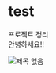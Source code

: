 # test
프로젝트 정리 \
안녕하세요!!

![제목 없음](https://user-images.githubusercontent.com/118763659/203131032-81966249-6a35-4548-9073-71a55cb937a3.png)
